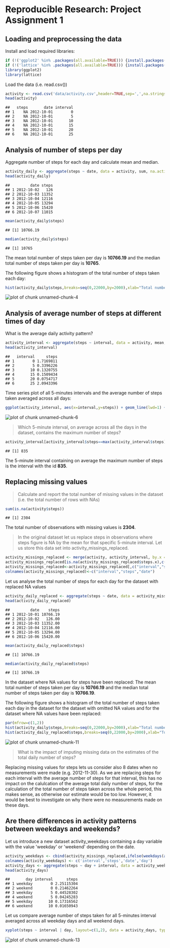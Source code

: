 # Reproducible Research: Project Assignment 1

## Loading and preprocessing the data

Install and load required libraries:


```r
if (!('ggplot2' %in% .packages(all.available=TRUE))) {install.packages("ggplot2")}
if (!('lattice' %in% .packages(all.available=TRUE))) {install.packages("lattice")}
library(ggplot2)
library(lattice)
```

Load the data (i.e. read.csv())


```r
activity <- read.csv('data/activity.csv',header=TRUE,sep=',',na.strings = 'NA')
head(activity)
```

```
##   steps       date interval
## 1    NA 2012-10-01        0
## 2    NA 2012-10-01        5
## 3    NA 2012-10-01       10
## 4    NA 2012-10-01       15
## 5    NA 2012-10-01       20
## 6    NA 2012-10-01       25
```

## Analysis of number of steps per day

Aggregate number of steps for each day and calculate mean and median.


```r
activity_daily <- aggregate(steps ~ date, data = activity, sum, na.action= na.omit)
head(activity_daily)
```

```
##         date steps
## 1 2012-10-02   126
## 2 2012-10-03 11352
## 3 2012-10-04 12116
## 4 2012-10-05 13294
## 5 2012-10-06 15420
## 6 2012-10-07 11015
```

```r
mean(activity_daily$steps)
```

```
## [1] 10766.19
```

```r
median(activity_daily$steps)
```

```
## [1] 10765
```

The mean total number of steps taken per day is **10766.19** and the median total number of steps taken per day is **10765**.

The following figure shows a histogram of the total number of steps taken each day:

```r
hist(activity_daily$steps,breaks=seq(0,22000,by=2000),xlab="Total number of steps taken in a day",ylab="Frequency",main="Histogram of the total number of steps taken each day")
```

![plot of chunk unnamed-chunk-4](figure/unnamed-chunk-4-1.png) 

## Analysis of average number of steps at different times of day

What is the average daily activity pattern?

```r
activity_interval <- aggregate(steps ~ interval, data = activity, mean, na.action= na.omit)
head(activity_interval)
```

```
##   interval     steps
## 1        0 1.7169811
## 2        5 0.3396226
## 3       10 0.1320755
## 4       15 0.1509434
## 5       20 0.0754717
## 6       25 2.0943396
```

Time series plot of all 5-minutes intervals and the average number of steps taken averaged across all days:

```r
ggplot(activity_interval, aes(x=interval,y=steps)) + geom_line(lwd=1) + geom_smooth(method="loess",lwd=2,colour="red",se=FALSE)
```

![plot of chunk unnamed-chunk-6](figure/unnamed-chunk-6-1.png) 

> Which 5-minute interval, on average across all the days in the dataset, contains the maximum number of steps?


```r
activity_interval[activity_interval$steps==max(activity_interval$steps),"interval"]
```

```
## [1] 835
```

The 5-minute interval containing on average the maximum number of steps is the interval with the id **835**.

## Replacing missing values

> Calculate and report the total number of missing values in the dataset (i.e. the total number of rows with NAs)


```r
sum(is.na(activity$steps))
```

```
## [1] 2304
```

The total number of observations with missing values is **2304**.

> In the original dataset let us replace steps in observations where steps figure is NA by the mean for that specific 5-minute interval. Let us store this data set into activity_missings_replaced.


```r
activity_missings_replaced <- merge(activity, activity_interval, by.x = "interval", by.y = "interval")
activity_missings_replaced[is.na(activity_missings_replaced$steps.x),c("steps.x")]<-activity_missings_replaced[is.na(activity_missings_replaced$steps.x),c("steps.y")]
activity_missings_replaced<-activity_missings_replaced[,c("interval","steps.x","date")]
colnames(activity_missings_replaced)<-c("interval","steps","date")
```

Let us analyse the total number of steps for each day for the dataset with replaced NA values


```r
activity_daily_replaced <- aggregate(steps ~ date, data = activity_missings_replaced, sum)
head(activity_daily_replaced)
```

```
##         date    steps
## 1 2012-10-01 10766.19
## 2 2012-10-02   126.00
## 3 2012-10-03 11352.00
## 4 2012-10-04 12116.00
## 5 2012-10-05 13294.00
## 6 2012-10-06 15420.00
```

```r
mean(activity_daily_replaced$steps)
```

```
## [1] 10766.19
```

```r
median(activity_daily_replaced$steps)
```

```
## [1] 10766.19
```

In the dataset where NA values for steps have been replaced:
The mean total number of steps taken per day is **10766.19** and the median total number of steps taken per day is **10766.19**.

The following figure shows a histogram of the total number of steps taken each day in the dataset for the dataset with omitted NA values and for the dataset where NA values have been replaced:

```r
par(mfrow=c(1,2))
hist(activity_daily$steps,breaks=seq(0,22000,by=2000),xlab="Total number of steps taken in a day",ylab="Frequency",main="Histogram without replacement",ylim=c(0,30))
hist(activity_daily_replaced$steps,breaks=seq(0,22000,by=2000),xlab="Total number of steps taken in a day",ylab="Frequency",main="Histogram with replacement",ylim=c(0,30))
```

![plot of chunk unnamed-chunk-11](figure/unnamed-chunk-11-1.png) 

> What is the impact of imputing missing data on the estimates of the total daily number of steps?

Replacing missing values for steps lets us consider also 8 dates when no measurements were made (e.g. 2012-11-30). As we are replacing steps for each interval with the average number of steps for that interval, this has no impact on the calulcation of the average total daily number of steps, for the calculation of the total number of steps taken across the whole period, this makes sense, as otherwise our estimate would be too low. However, it would be best to investigate on why there were no measurements made on these days.

## Are there differences in activity patterns between weekdays and weekends?

Let us introduce a new dataset activity_weekdays containing a day variable with the value 'weekday' or 'weekend' depending on the date. 


```r
activity_weekdays <- cbind(activity_missings_replaced,ifelse(weekdays(as.Date(activity_missings_replaced$date)) %in% c('Sunday','Saturday'),'weekend','weekday'))
colnames(activity_weekdays) <- c('interval','steps','date','day')
activity_days <- aggregate(steps ~ day + interval, data = activity_weekdays, mean, na.action= na.omit)
head(activity_days)
```

```
##       day interval      steps
## 1 weekday        0 2.25115304
## 2 weekend        0 0.21462264
## 3 weekday        5 0.44528302
## 4 weekend        5 0.04245283
## 5 weekday       10 0.17316562
## 6 weekend       10 0.01650943
```

Let us compare average number of steps taken for all 5-minutes interval averaged across all weekday days and all weekend days.


```r
xyplot(steps ~ interval | day, layout=c(1,2), data = activity_days, type = 'l',ylab="Number of steps",xlab="Interval")
```

![plot of chunk unnamed-chunk-13](figure/unnamed-chunk-13-1.png) 

